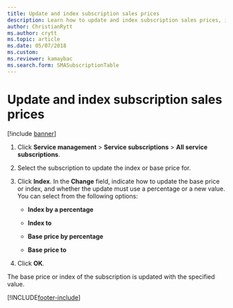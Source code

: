 ```yaml
---
title: Update and index subscription sales prices 
description: Learn how to update and index subscription sales prices, including a step-by-step processes for updating subscription sales prices and additional resources.
author: ChristianRytt
ms.author: crytt
ms.topic: article
ms.date: 05/07/2018
ms.custom:
ms.reviewer: kamaybac
ms.search.form: SMASubscriptionTable
---
```



# Update and index subscription sales prices 

[!include [banner](../includes/banner.md)]


1.  Click **Service management** \> **Service subscriptions** \> **All service subscriptions**.

2.  Select the subscription to update the index or base price for.

3.  Click **Index**. In the **Change** field, indicate how to update the base price or index, and whether the update must use a percentage or a new value. You can select from the following options:
    
      - **Index by a percentage**
    
      - **Index to**
    
      - **Base price by percentage**
    
      - **Base price to**

4.  Click **OK**.

The base price or index of the subscription is updated with the specified value.

  




[!INCLUDE[footer-include](../../includes/footer-banner.md)]